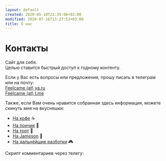 ```yaml
---
layout: default
created: 2020-05-10T21:39:06+03:00
modified: 2020-07-16T13:27:53+03:00
title: О нас
---
```


# Контакты

Сайт для себя.  
Целью ставится быстрый доступ к годному контенту.

Если у Вас есть вопросы или предложения, прошу писать в телеграм или на почту:  
[Feelcame (at) ya.ru](mailto:mljaaa@ya.ru)  
[Feelcame (at) t.me](https://t.me/feelcame)

Также, если Вам очень нравится собранная здесь информация, можете скинуть мне на вкусняшки:  
* [На кофе](https://t.me/feelpowerbot?start=tea) :coffee:  
* [На пончик](https://t.me/feelpowerbot?start=tea) :doughnut:
* [На торт](https://t.me/feelpowerbot?start=tea) :cake:
* [На Jameson](https://t.me/feelpowerbot?start=tea) :tumbler_glass:
* [На дальнейшие разботки](https://t.me/feelpowerbot?start=tea)  :video_game:


Скрипт комментариев через телегу:  
<script async src="https://comments.app/js/widget.js?2" data-comments-app-website="zuRUPyyL" data-limit="5"></script>